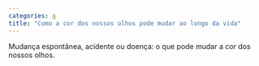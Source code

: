 ```yaml
---
categories: g
title: "Como a cor dos nossos olhos pode mudar ao longo da vida"
---
```

Mudança espontânea, acidente ou doença: o que pode mudar a cor dos nossos olhos.